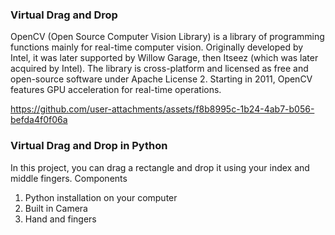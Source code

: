 ### Virtual Drag and Drop

OpenCV (Open Source Computer Vision Library) is a library of programming functions mainly for real-time computer vision. 
Originally developed by Intel, it was later supported by Willow Garage, then Itseez (which was later acquired by Intel). 
The library is cross-platform and licensed as free and open-source software under Apache License 2. Starting in 2011, 
OpenCV features GPU acceleration for real-time operations.



https://github.com/user-attachments/assets/f8b8995c-1b24-4ab7-b056-befda4f0f06a



### Virtual Drag and Drop in Python
In this project, you can drag a rectangle and drop it using your index and middle fingers.
Components
1. Python installation on your computer
2. Built in Camera
3. Hand and fingers
